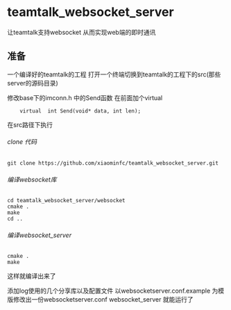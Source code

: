 # teamtalk_websocket_server

让teamtalk支持websocket 从而实现web端的即时通讯

## 准备
一个编译好的teamtalk的工程
打开一个终端切换到teamtalk的工程下的src(那些server的源码目录)

修改base下的imconn.h 中的Send函数 在前面加个virtual 
``````
	virtual  int Send(void* data, int len);

``````

在src路径下执行

###### clone 代码

``````
git clone https://github.com/xiaominfc/teamtalk_websocket_server.git
``````

###### 编译websocket库
``````
cd teamtalk_websocket_server/websocket
cmake .
make
cd ..
``````

###### 编译websocket_server
``````
cmake .
make
``````

这样就编译出来了

添加log使用的几个分享库以及配置文件 
以websocketserver.conf.example 为模版修改出一份websocketserver.conf
websocket_server 就能运行了